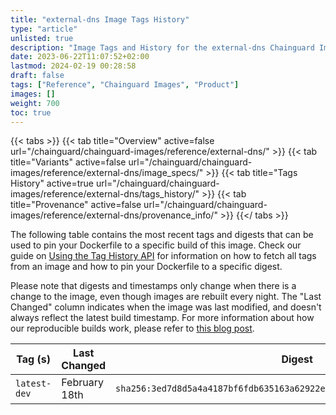 ```yaml
---
title: "external-dns Image Tags History"
type: "article"
unlisted: true
description: "Image Tags and History for the external-dns Chainguard Image"
date: 2023-06-22T11:07:52+02:00
lastmod: 2024-02-19 00:28:58
draft: false
tags: ["Reference", "Chainguard Images", "Product"]
images: []
weight: 700
toc: true
---
```


{{< tabs >}}
{{< tab title="Overview" active=false url="/chainguard/chainguard-images/reference/external-dns/" >}}
{{< tab title="Variants" active=false url="/chainguard/chainguard-images/reference/external-dns/image_specs/" >}}
{{< tab title="Tags History" active=true url="/chainguard/chainguard-images/reference/external-dns/tags_history/" >}}
{{< tab title="Provenance" active=false url="/chainguard/chainguard-images/reference/external-dns/provenance_info/" >}}
{{</ tabs >}}

The following table contains the most recent tags and digests that can be used to pin your Dockerfile to a specific build of this image. Check our guide on [Using the Tag History API](/chainguard/chainguard-images/using-the-tag-history-api/) for information on how to fetch all tags from an image and how to pin your Dockerfile to a specific digest.

Please note that digests and timestamps only change when there is a change to the image, even though images are rebuilt every night. The "Last Changed" column indicates when the image was last modified, and doesn't always reflect the latest build timestamp. For more information about how our reproducible builds work, please refer to [this blog post](https://www.chainguard.dev/unchained/reproducing-chainguards-reproducible-image-builds).

| Tag (s)       | Last Changed  | Digest                                                                    |
|---------------|---------------|---------------------------------------------------------------------------|
|  `latest-dev` | February 18th | `sha256:3ed7d8d5a4a4187bf6fdb635163a62922efcbfbc8ad2ff42ce443c421c3e562b` |

